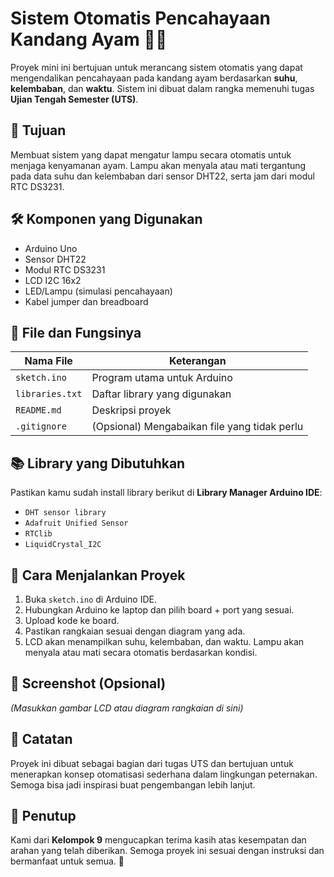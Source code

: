 # Sistem Otomatis Pencahayaan Kandang Ayam 🐔💡

Proyek mini ini bertujuan untuk merancang sistem otomatis yang dapat mengendalikan pencahayaan pada kandang ayam berdasarkan **suhu**, **kelembaban**, dan **waktu**. Sistem ini dibuat dalam rangka memenuhi tugas **Ujian Tengah Semester (UTS)**.

## 🎯 Tujuan
Membuat sistem yang dapat mengatur lampu secara otomatis untuk menjaga kenyamanan ayam. Lampu akan menyala atau mati tergantung pada data suhu dan kelembaban dari sensor DHT22, serta jam dari modul RTC DS3231.

## 🛠️ Komponen yang Digunakan
- Arduino Uno
- Sensor DHT22
- Modul RTC DS3231
- LCD I2C 16x2
- LED/Lampu (simulasi pencahayaan)
- Kabel jumper dan breadboard

## 📁 File dan Fungsinya
| Nama File       | Keterangan |
|----------------|------------|
| `sketch.ino`   | Program utama untuk Arduino |
| `libraries.txt`| Daftar library yang digunakan |
| `README.md`    | Deskripsi proyek |
| `.gitignore`   | (Opsional) Mengabaikan file yang tidak perlu |

## 📚 Library yang Dibutuhkan
Pastikan kamu sudah install library berikut di **Library Manager Arduino IDE**:
- `DHT sensor library`
- `Adafruit Unified Sensor`
- `RTClib`
- `LiquidCrystal_I2C`

## 🚀 Cara Menjalankan Proyek
1. Buka `sketch.ino` di Arduino IDE.
2. Hubungkan Arduino ke laptop dan pilih board + port yang sesuai.
3. Upload kode ke board.
4. Pastikan rangkaian sesuai dengan diagram yang ada.
5. LCD akan menampilkan suhu, kelembaban, dan waktu. Lampu akan menyala atau mati secara otomatis berdasarkan kondisi.

## 📸 Screenshot (Opsional)
*(Masukkan gambar LCD atau diagram rangkaian di sini)*

## 📌 Catatan
Proyek ini dibuat sebagai bagian dari tugas UTS dan bertujuan untuk menerapkan konsep otomatisasi sederhana dalam lingkungan peternakan. Semoga bisa jadi inspirasi buat pengembangan lebih lanjut.

## 🙏 Penutup
Kami dari **Kelompok 9** mengucapkan terima kasih atas kesempatan dan arahan yang telah diberikan. Semoga proyek ini sesuai dengan instruksi dan bermanfaat untuk semua. 💪

